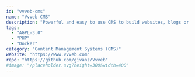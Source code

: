 ```yaml
---
id: "vvveb-cms"
name: "Vvveb CMS"
description: "Powerful and easy to use CMS to build websites, blogs or e-commerce stores."
tags:
  - "AGPL-3.0"
  - "PHP"
  - "Docker"
category: "Content Management Systems (CMS)"
website: "https://www.vvveb.com"
repo: "https://github.com/givanz/Vvveb"
#image: "/placeholder.svg?height=300&width=400"
---
```


